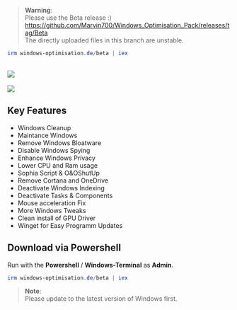 > **Warning**: <BR>
Please use the Beta release :) <BR>
https://github.com/Marvin700/Windows_Optimisation_Pack/releases/tag/Beta <BR>
The directly uploaded files in this branch are unstable. <BR>

  ```powershell
irm windows-optimisation.de/beta | iex
  ```
<BR>
<img src="https://github.com/Marvin700/Windows_Optimisation_Pack/assets/98750428/694ff5ec-a743-4b2c-9db3-1014348bd1e6">
<BR>
<BR>
<img src="https://user-images.githubusercontent.com/98750428/232207696-fd8d756e-90b4-4652-a0c9-3dbac3b770e2.jpg">




## Key Features
* Windows Cleanup
* Maintance Windows
* Remove Windows Bloatware 
* Disable Windows Spying
* Enhance Windows Privacy
* Lower CPU and Ram usage
* Sophia Script & O&OShutUp
* Remove Cortana and OneDrive
* Deactivate Windows Indexing 
* Deactivate Tasks & Components
* Mouse acceleration Fix
* More Windows Tweaks
* Clean install of GPU Driver
* Winget for Easy Programm Updates

## Download via Powershell
Run with the **Powershell** / **Windows-Terminal** as **Admin**.
  ```powershell
irm windows-optimisation.de/beta | iex
  ```
  
> **Note**: <BR> 
Please update to the latest version of Windows first. <BR>
